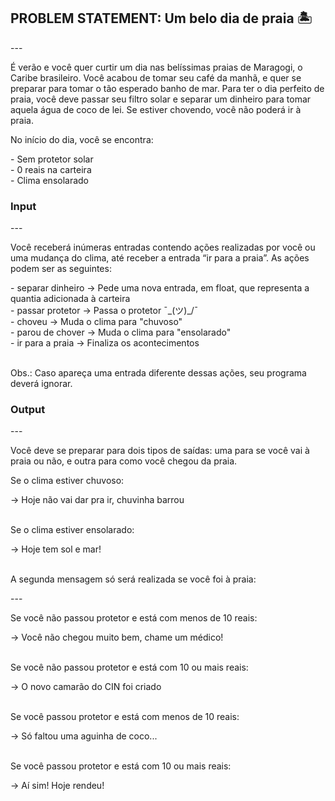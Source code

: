 <h2>PROBLEM STATEMENT: Um belo dia de praia 🏝️</h2>
---
<p>É verão e você quer curtir um dia nas belíssimas praias de Maragogi, o Caribe brasileiro. Você acabou de tomar seu café da manhã, e quer se preparar para tomar o tão esperado banho de mar. Para ter o dia perfeito de praia, você deve passar seu filtro solar e separar um dinheiro para tomar aquela água de coco de lei. Se estiver chovendo, você não poderá ir à praia.</p>
<p>No início do dia, você se encontra:</p>
- Sem protetor solar
<br/>
- 0 reais na carteira
<br/>
- Clima ensolarado
<h3>Input</h3>
---
<p>Você receberá inúmeras entradas contendo ações realizadas por você ou uma mudança do clima, até receber a entrada “ir para a praia”. As ações podem ser as seguintes:</p>
- separar dinheiro → Pede uma nova entrada, em float, que representa a quantia adicionada à carteira
<br/>
- passar protetor → Passa o protetor ¯_(ツ)_/¯
<br/>
- choveu → Muda o clima para "chuvoso"
<br/>
- parou de chover → Muda o clima para "ensolarado"
<br/>
- ir para a praia → Finaliza os acontecimentos
<br/><br/>
<p>Obs.: Caso apareça uma entrada diferente dessas ações, seu programa deverá ignorar.</p>
<h3>Output</h3>
---
<p>Você deve se preparar para dois tipos de saídas: uma para se você vai à praia ou não, e outra para como você chegou da praia.</p>
<p>Se o clima estiver chuvoso:</p>
-> Hoje não vai dar pra ir, chuvinha barrou
<br/><br/>
<p>Se o clima estiver ensolarado:</p>
-> Hoje tem sol e mar!
<br/><br/>
<p>A segunda mensagem só será realizada se você foi à praia:</p>
---
<p>Se você não passou protetor e está com menos de 10 reais:</p>
-> Você não chegou muito bem, chame um médico!
<br/><br/>
<p>Se você não passou protetor e está com 10 ou mais reais:</p>
-> O novo camarão do CIN foi criado
<br/><br/>
<p>Se você passou protetor e está com menos de 10 reais:</p>
-> Só faltou uma aguinha de coco...
<br/><br/>
<p>Se você passou protetor e está com 10 ou mais reais:</p>
-> Aí sim! Hoje rendeu!
